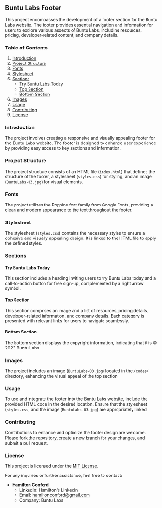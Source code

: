## Buntu Labs Footer

This project encompasses the development of a footer section for the Buntu Labs website. The footer provides essential navigation and information for users to explore various aspects of Buntu Labs, including resources, pricing, developer-related content, and company details.

### Table of Contents

1. [Introduction](#introduction)
2. [Project Structure](#project-structure)
3. [Fonts](#fonts)
4. [Stylesheet](#stylesheet)
5. [Sections](#sections)
   - [Try Buntu Labs Today](#try-buntu-labs-today)
   - [Top Section](#top-section)
   - [Bottom Section](#bottom-section)
6. [Images](#images)
7. [Usage](#usage)
8. [Contributing](#contributing)
9. [License](#license)

### Introduction <a name="introduction"></a>

The project involves creating a responsive and visually appealing footer for the Buntu Labs website. The footer is designed to enhance user experience by providing easy access to key sections and information.

### Project Structure <a name="project-structure"></a>

The project structure consists of an HTML file (`index.html`) that defines the structure of the footer, a stylesheet (`styles.css`) for styling, and an image (`BuntuLabs-03.jpg`) for visual elements.

### Fonts <a name="fonts"></a>

The project utilizes the Poppins font family from Google Fonts, providing a clean and modern appearance to the text throughout the footer.

### Stylesheet <a name="stylesheet"></a>

The stylesheet (`styles.css`) contains the necessary styles to ensure a cohesive and visually appealing design. It is linked to the HTML file to apply the defined styles.

### Sections <a name="sections"></a>

#### Try Buntu Labs Today <a name="try-buntu-labs-today"></a>

This section includes a heading inviting users to try Buntu Labs today and a call-to-action button for free sign-up, complemented by a right arrow symbol.

#### Top Section <a name="top-section"></a>

This section comprises an image and a list of resources, pricing details, developer-related information, and company details. Each category is presented with relevant links for users to navigate seamlessly.

#### Bottom Section <a name="bottom-section"></a>

The bottom section displays the copyright information, indicating that it is © 2023 Buntu Labs.

### Images <a name="images"></a>

The project includes an image (`BuntuLabs-03.jpg`) located in the `/codes/` directory, enhancing the visual appeal of the top section.

### Usage <a name="usage"></a>

To use and integrate the footer into the Buntu Labs website, include the provided HTML code in the desired location. Ensure that the stylesheet (`styles.css`) and the image (`BuntuLabs-03.jpg`) are appropriately linked.

### Contributing <a name="contributing"></a>

Contributions to enhance and optimize the footer design are welcome. Please fork the repository, create a new branch for your changes, and submit a pull request.

### License <a name="license"></a>

This project is licensed under the [MIT License](LICENSE.md).

For any inquiries or further assistance, feel free to contact:

- **Hamilton Conford**
  - LinkedIn: [Hamilton's LinkedIn](https://www.linkedin.com/in/hamilton-conford-42ba87158/)
  - Email: [hamiltonconford@gmail.com](mailto:hamiltonconford@gmail.com)
  - Company: Buntu Labs

